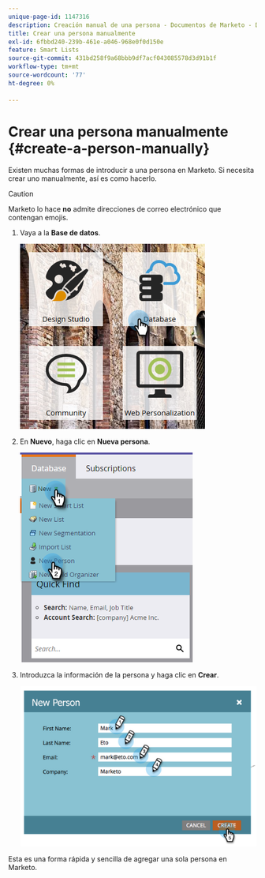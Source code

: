 ```yaml
---
unique-page-id: 1147316
description: Creación manual de una persona - Documentos de Marketo - Documentación del producto
title: Crear una persona manualmente
exl-id: 6fbbd240-239b-461e-a046-968e0f0d150e
feature: Smart Lists
source-git-commit: 431bd258f9a68bbb9df7acf043085578d3d91b1f
workflow-type: tm+mt
source-wordcount: '77'
ht-degree: 0%

---
```


# Crear una persona manualmente {#create-a-person-manually}

Existen muchas formas de introducir a una persona en Marketo. Si necesita crear uno manualmente, así es como hacerlo.

>[!CAUTION]
>
>Marketo lo hace **no** admite direcciones de correo electrónico que contengan emojis.

1. Vaya a la **Base de datos**.

   ![](assets/db-1.png)

1. En **Nuevo**, haga clic en **Nueva persona**.

   ![](assets/two-2.png)

1. Introduzca la información de la persona y haga clic en **Crear**.

   ![](assets/three-2.png)

Esta es una forma rápida y sencilla de agregar una sola persona en Marketo.
